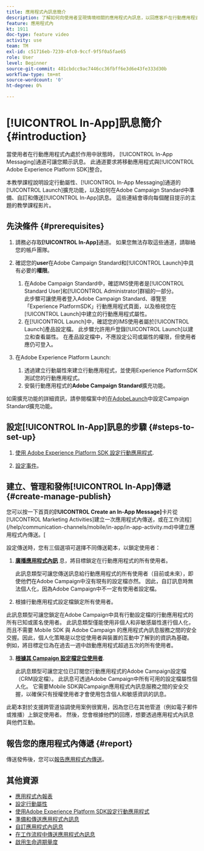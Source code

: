 ```yaml
---
title: 應用程式內訊息簡介
description: 了解如何向使用者呈現情境相關的應用程式內訊息，以回應客戶在行動應用程式內的即時行為。
feature: 應用程式內
kt: 1911
doc-type: feature video
activity: use
team: TM
exl-id: c51716eb-7239-4fc0-9ccf-9f5f0a5fae65
role: User
level: Beginner
source-git-commit: 481cbdcc9ac7446cc36fbff6e3d6e43fe333d30b
workflow-type: tm+mt
source-wordcount: '0'
ht-degree: 0%

---
```


# [!UICONTROL In-App]訊息簡介 {#introduction}

當使用者在行動應用程式內處於作用中狀態時， [!UICONTROL In-App Messaging]通道可讓您顯示訊息。 此通道要求將移動應用程式與[!UICONTROL Adobe Experience Platform SDK]整合。

本教學課程說明設定行動屬性、[!UICONTROL In-App Messaging]通道的[!UICONTROL Launch]擴充功能，以及如何在Adobe Campaign Standard中準備、自訂和傳送[!UICONTROL In-App]訊息。 這些連結會導向每個醒目提示的主題的教學課程影片。

## 先決條件 {#prerequisites}

1. 請務必存取&#x200B;**[!UICONTROL In-App]**&#x200B;通道。 如果您無法存取這些通道，請聯絡您的帳戶團隊。
2. 確認您的&#x200B;**user**&#x200B;在Adobe Campaign Standard和[!UICONTROL Launch]中具有必要的&#x200B;**權限**。

   1. 在Adobe Campaign Standard中，確認IMS使用者是[!UICONTROL Standard User]和[!UICONTROL Administrator]群組的一部分。\
      此步驟可讓使用者登入Adobe Campaign Standard、導覽至「Experience PlatformSDK」行動應用程式頁面，以及檢視您在[!UICONTROL Launch]中建立的行動應用程式屬性。
   2. 在[!UICONTROL Launch]中，確認您的IMS使用者屬於[!UICONTROL Launch]產品設定檔。 此步驟允許用戶登錄[!UICONTROL Launch]以建立和查看屬性。 在產品設定檔中，不應設定公司或屬性的權限，但使用者應仍可登入。

3. 在Adobe Experience Platform Launch:

   1. 透過建立行動屬性來建立行動應用程式，並使用Experience PlatformSDK測試您的行動應用程式。
   2. 安裝行動應用程式的&#x200B;**Adobe Campaign Standard**&#x200B;擴充功能。

如需擴充功能的詳細資訊，請參閱檔案中的[在AdobeLaunch](https://aep-sdks.gitbook.io/docs/using-mobile-extensions/adobe-campaign-standard)中設定Campaign Standard擴充功能。

## 設定[!UICONTROL In-App]訊息的步驟 {#steps-to-set-up}

1. [使用 Adobe Experience Platform SDK 設定行動應用程式](/help/communication-channels/mobile/configure-mobile-apps-using-aep-sdk.md).

2. [設定事件](/help/communication-channels/mobile/in-app/configure-events.md)。

## 建立、管理和發佈[!UICONTROL In-App]傳遞 {#create-manage-publish}

您可以按一下首頁的&#x200B;**[!UICONTROL Create an In-App Message]**&#x200B;卡片從[!UICONTROL Marketing Activities]建立一次應用程式內傳送，或在工作流程](/help/communication-channels/mobile/in-app/in-app-activity.md)中建立應用程式內傳送。[

設定傳送時，您有三個選項可選擇不同傳送範本，以鎖定使用者：

1. [**廣播應用程式內訊**](/help/communication-channels/mobile/in-app/broadcast-in-app-message.md) 息，將目標鎖定在行動應用程式的所有使用者。

   此訊息類型可讓您傳送訊息給行動應用程式的所有使用者（目前或未來），即使他們在Adobe Campaign中沒有現有的設定檔亦然。 因此，自訂訊息時無法個人化，因為Adobe Campaign中不一定有使用者設定檔。

2. 根據行動應用程式設定檔鎖定所有使用者。

此訊息類型可讓您鎖定在Adobe Campaign中具有行動設定檔的行動應用程式的所有已知或匿名使用者。 此訊息類型僅能使用非個人和非敏感屬性進行個人化，而且不需要 Mobile SDK 與 Adobe Campaign 的應用程式內訊息服務之間的安全交握。因此，個人化策略是以您從使用者與裝置的互動中了解到的資訊為基礎。 例如，將目標定位為在過去一週中啟動應用程式超過五次的所有使用者。

3. [**根據其 Campaign 設定檔定位使用者**](/help/communication-channels/mobile/in-app/target-users-based-on-campaign-profile.md).

   此訊息類型可讓您定位已訂閱您行動應用程式的Adobe Campaign設定檔（CRM設定檔）。 此訊息可透過Adobe Campaign中所有可用的設定檔屬性個人化。 它需要Mobile SDK與Campaign應用程式內訊息服務之間的安全交握，以確保只有授權使用者才會使用包含個人和敏感資訊的訊息。

此範本對於支援跨管道協調使用案例很實用，因為您已在其他管道（例如電子郵件或推播）上鎖定使用者。 然後，您會根據他們的回應，想要透過應用程式內訊息與他們互動。

## 報告您的應用程式內傳遞 {#report}

傳送發佈後，您可以[報告應用程式內傳送](/help/communication-channels/mobile/in-app/in-app-reporting.md)。

## 其他資源

* [應用程式內報表](https://experienceleague.adobe.com/docs/campaign-standard/using/reporting/list-of-reports/in-app-report.html?lang=en)
* [設定行動屬性](https://aep-sdks.gitbook.io/docs/getting-started/create-a-mobile-property)
* [使用Adobe Experience Platform SDK設定行動應用程式](https://experienceleague.adobe.com/docs/campaign-standard/using/administrating/configuring-channels/configuring-a-mobile-application.html?lang=en)
* [準備和傳送應用程式內訊息](https://experienceleague.adobe.com/docs/campaign-standard/using/communication-channels/in-app-messaging/preparing-and-sending-an-in-app-message.html?lang=en)
* [自訂應用程式內訊息](https://experienceleague.adobe.com/docs/campaign-standard/using/communication-channels/in-app-messaging/customizing-an-in-app-message.html?lang=en)
* [在工作流程中傳送應用程式內訊息](https://experienceleague.adobe.com/docs/campaign-standard/using/managing-processes-and-data/channel-activities/in-app-delivery.html?lang=en)
* [啟用生命週期量度](https://aep-sdks.gitbook.io/docs/getting-started/initialize-the-sdk#enable-lifecycle-metrics)
